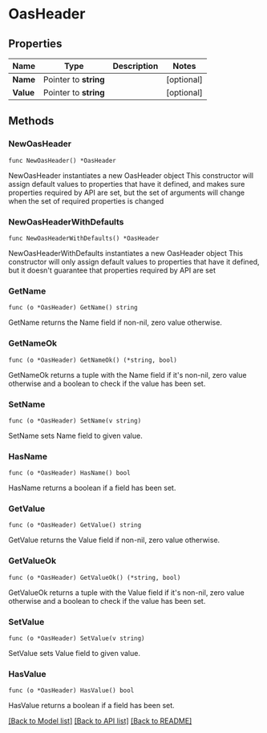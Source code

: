 # OasHeader

## Properties

Name | Type | Description | Notes
------------ | ------------- | ------------- | -------------
**Name** | Pointer to **string** |  | [optional] 
**Value** | Pointer to **string** |  | [optional] 

## Methods

### NewOasHeader

`func NewOasHeader() *OasHeader`

NewOasHeader instantiates a new OasHeader object
This constructor will assign default values to properties that have it defined,
and makes sure properties required by API are set, but the set of arguments
will change when the set of required properties is changed

### NewOasHeaderWithDefaults

`func NewOasHeaderWithDefaults() *OasHeader`

NewOasHeaderWithDefaults instantiates a new OasHeader object
This constructor will only assign default values to properties that have it defined,
but it doesn't guarantee that properties required by API are set

### GetName

`func (o *OasHeader) GetName() string`

GetName returns the Name field if non-nil, zero value otherwise.

### GetNameOk

`func (o *OasHeader) GetNameOk() (*string, bool)`

GetNameOk returns a tuple with the Name field if it's non-nil, zero value otherwise
and a boolean to check if the value has been set.

### SetName

`func (o *OasHeader) SetName(v string)`

SetName sets Name field to given value.

### HasName

`func (o *OasHeader) HasName() bool`

HasName returns a boolean if a field has been set.

### GetValue

`func (o *OasHeader) GetValue() string`

GetValue returns the Value field if non-nil, zero value otherwise.

### GetValueOk

`func (o *OasHeader) GetValueOk() (*string, bool)`

GetValueOk returns a tuple with the Value field if it's non-nil, zero value otherwise
and a boolean to check if the value has been set.

### SetValue

`func (o *OasHeader) SetValue(v string)`

SetValue sets Value field to given value.

### HasValue

`func (o *OasHeader) HasValue() bool`

HasValue returns a boolean if a field has been set.


[[Back to Model list]](../README.md#documentation-for-models) [[Back to API list]](../README.md#documentation-for-api-endpoints) [[Back to README]](../README.md)


